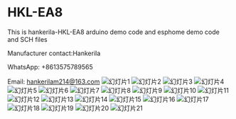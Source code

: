 # HKL-EA8
This is hankerila-HKL-EA8 arduino demo code and esphome demo code and SCH files

Manufacturer contact:Hankerila

WhatsApp: +8613575789565

Email: hankerilam214@163.com
![幻灯片1](https://github.com/user-attachments/assets/2b51b5b0-3ed2-44fc-966a-8f4870e9d456)
![幻灯片2](https://github.com/user-attachments/assets/b2d1f931-7286-49c6-8669-2acf40faa5d0)
![幻灯片3](https://github.com/user-attachments/assets/38d7e95f-cf9b-4133-bb1b-96d7b3b61465)
![幻灯片4](https://github.com/user-attachments/assets/0a2d9cd2-657f-4624-b4c9-010352b9dc1a)
![幻灯片5](https://github.com/user-attachments/assets/9f1a51c5-7ee0-4193-a0f8-7235a94e47c1)
![幻灯片6](https://github.com/user-attachments/assets/30af3e4e-e2a0-4776-a086-9511da2c8c51)
![幻灯片7](https://github.com/user-attachments/assets/17311b35-69f3-4562-a7a7-411716be9655)
![幻灯片8](https://github.com/user-attachments/assets/1079d41f-a1dd-4623-ae15-6bd01f246456)
![幻灯片9](https://github.com/user-attachments/assets/47ca5567-c109-4e79-a313-bdfa404a4104)
![幻灯片10](https://github.com/user-attachments/assets/ecd2ce27-d3c8-477c-a333-7ccfe37930ef)
![幻灯片11](https://github.com/user-attachments/assets/31d2cbcf-ca62-4764-80cf-d2fc9346d251)
![幻灯片12](https://github.com/user-attachments/assets/f27cdb8a-91b3-4144-8af6-0baabf63fa71)
![幻灯片13](https://github.com/user-attachments/assets/669189da-f0a0-4a9c-951f-9d89928753a3)
![幻灯片14](https://github.com/user-attachments/assets/4aaf1564-e645-40f6-ab7d-342b33d5ea59)
![幻灯片15](https://github.com/user-attachments/assets/dcf32111-c39e-48ae-940a-fa900e755d79)
![幻灯片16](https://github.com/user-attachments/assets/5b4e684c-2283-4eac-b9e3-a4803b7f8f44)
![幻灯片17](https://github.com/user-attachments/assets/b8e5082c-676a-4296-9454-bc4c689e26de)
![幻灯片18](https://github.com/user-attachments/assets/47e369d8-27f2-468a-ace9-8e701e7b492b)
![幻灯片19](https://github.com/user-attachments/assets/5935986b-2870-4ed4-b89e-5a3cf984fa20)
![幻灯片20](https://github.com/user-attachments/assets/06e778d9-b1f5-49eb-9b93-45bc54172ef2)
![幻灯片21](https://github.com/user-attachments/assets/028bc3ad-4d2e-40d6-909e-ea100a83914c)
























